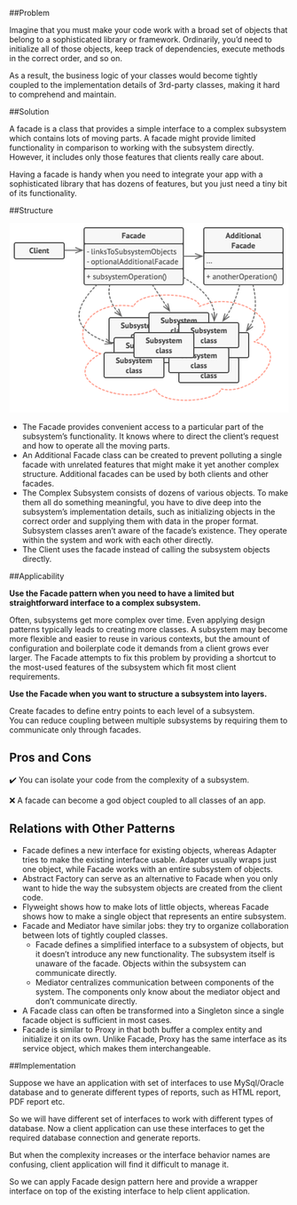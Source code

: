 ##Problem

Imagine that you must make your code work with a broad set of objects that belong to a sophisticated library or framework. Ordinarily, you’d need to initialize all of those objects, keep track of dependencies, execute methods in the correct order, and so on.

As a result, the business logic of your classes would become tightly coupled to the implementation details of 3rd-party classes, making it hard to comprehend and maintain.

##Solution

A facade is a class that provides a simple interface to a complex subsystem which contains lots of moving parts. A facade might provide limited functionality in comparison to working with the subsystem directly. However, it includes only those features that clients really care about.

Having a facade is handy when you need to integrate your app with a sophisticated library that has dozens of features, but you just need a tiny bit of its functionality.

##Structure

![](../../../../../../resources/img/structure-facade.png)

- The Facade provides convenient access to a particular part of the subsystem’s functionality. It knows where to direct the client’s request and how to operate all the moving parts.
- An Additional Facade class can be created to prevent polluting a single facade with unrelated features that might make it yet another complex structure. Additional facades can be used by both clients and other facades.
- The Complex Subsystem consists of dozens of various objects. To make them all do something meaningful, you have to dive deep into the subsystem’s implementation details, such as initializing objects in the correct order and supplying them with data in the proper format.
  </br>Subsystem classes aren’t aware of the facade’s existence. They operate within the system and work with each other directly.
- The Client uses the facade instead of calling the subsystem objects directly.

##Applicability

**Use the Facade pattern when you need to have a limited but straightforward interface to a complex subsystem.**

Often, subsystems get more complex over time. Even applying design patterns typically leads to creating more classes. A subsystem may become more flexible and easier to reuse in various contexts, but the amount of configuration and boilerplate code it demands from a client grows ever larger. The Facade attempts to fix this problem by providing a shortcut to the most-used features of the subsystem which fit most client requirements.

**Use the Facade when you want to structure a subsystem into layers.**

Create facades to define entry points to each level of a subsystem.
</br>You can reduce coupling between multiple subsystems by requiring them to communicate only through facades.

## Pros and Cons

:heavy_check_mark: You can isolate your code from the complexity of a subsystem.

:x: A facade can become a god object coupled to all classes of an app.

## Relations with Other Patterns

- Facade defines a new interface for existing objects, whereas Adapter tries to make the existing interface usable. Adapter usually wraps just one object, while Facade works with an entire subsystem of objects.
- Abstract Factory can serve as an alternative to Facade when you only want to hide the way the subsystem objects are created from the client code.
- Flyweight shows how to make lots of little objects, whereas Facade shows how to make a single object that represents an entire subsystem.
- Facade and Mediator have similar jobs: they try to organize collaboration between lots of tightly coupled classes.
  - Facade defines a simplified interface to a subsystem of objects, but it doesn’t introduce any new functionality. The subsystem itself is unaware of the facade. Objects within the subsystem can communicate directly.
  - Mediator centralizes communication between components of the system. The components only know about the mediator object and don’t communicate directly.
- A Facade class can often be transformed into a Singleton since a single facade object is sufficient in most cases.
- Facade is similar to Proxy in that both buffer a complex entity and initialize it on its own. Unlike Facade, Proxy has the same interface as its service object, which makes them interchangeable.

##Implementation

Suppose we have an application with set of interfaces to use MySql/Oracle database and to generate different types of reports, such as HTML report, PDF report etc.

So we will have different set of interfaces to work with different types of database. Now a client application can use these interfaces to get the required database connection and generate reports.

But when the complexity increases or the interface behavior names are confusing, client application will find it difficult to manage it.

So we can apply Facade design pattern here and provide a wrapper interface on top of the existing interface to help client application.
